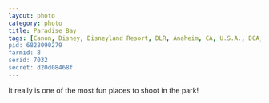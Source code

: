 ```yaml
---
layout: photo
category: photo
title: Paradise Bay
tags: [Canon, Disney, Disneyland Resort, DLR, Anaheim, CA, U.S.A., DCA, California Adveture, Disney's California Adventure, Paradise Pier, Paradise Bay, Fun Wheel, California Screamin, water, reflections, 7D, Canon 7D, EF-S 10-22, Canon EF-S 10-22, HDR, HDRI, sunset, landscape, Michael Ball, cycomachead]
pid: 6828090279
farmid: 8
serid: 7032
secret: d20d08468f
---
```


It really is one of the most fun places to shoot in the park!
